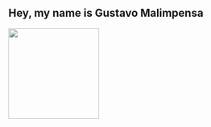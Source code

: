 ## Hey, my name is Gustavo Malimpensa

<div>
  <a href= "https://github.com/GustavoMalimpensa">
  <img height=180px  src="https://github.com/GustavoMalimpensa"  >
</div>

